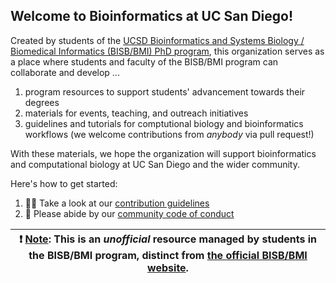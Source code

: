 ## Welcome to Bioinformatics at UC San Diego!

Created by students of the [UCSD Bioinformatics and Systems Biology / Biomedical Informatics (BISB/BMI) PhD program](https://bioinformatics.ucsd.edu/), this organization serves as a place where students and faculty of the BISB/BMI program can collaborate and develop ...

1. program resources to support students' advancement towards their degrees
2. materials for events, teaching, and outreach initiatives
3. guidelines and tutorials for comptutional biology and bioinformatics workflows (we welcome contributions from *anybody* via pull request!)

With these materials, we hope the organization will support bioinformatics and computational biology at UC San Diego and the wider community.

Here's how to get started:

1. 👩‍💻 Take a look at our [contribution guidelines](../CONTRIBUTING.md)
2. 🌈 Please abide by our [community code of conduct](../CODE_OF_CONDUCT.md)
<!-- TODO: add contribution guidelines here this org -->


| :exclamation:  <ins>Note</ins>: This is an _unofficial_ resource managed by students in the BISB/BMI program, distinct from [the official BISB/BMI website](https://bioinformatics.ucsd.edu/). |
|-----------------------------------------|

<!--

**Here are some ideas to get you started:**

🙋‍♀️ A short introduction - what is your organization all about?
🌈 Contribution guidelines - how can the community get involved?
👩‍💻 Useful resources - where can the community find your docs? Is there anything else the community should know?
🍿 Fun facts - what does your team eat for breakfast?
🧙 Remember, you can do mighty things with the power of [Markdown](https://docs.github.com/github/writing-on-github/getting-started-with-writing-and-formatting-on-github/basic-writing-and-formatting-syntax)
-->
